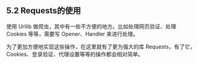 ## 5.2 Requests的使用

使用 Urllib 做爬虫，其中有一些不方便的地方。比如处理网页验证、处理 Cookies 等等，需要写 Opener、Handler 来进行处理。

为了更加方便地实现这些操作，在这里就有了更为强大的库 Requests，有了它，Cookies、登录验证、代理设置等等的操作都会相对简单。

